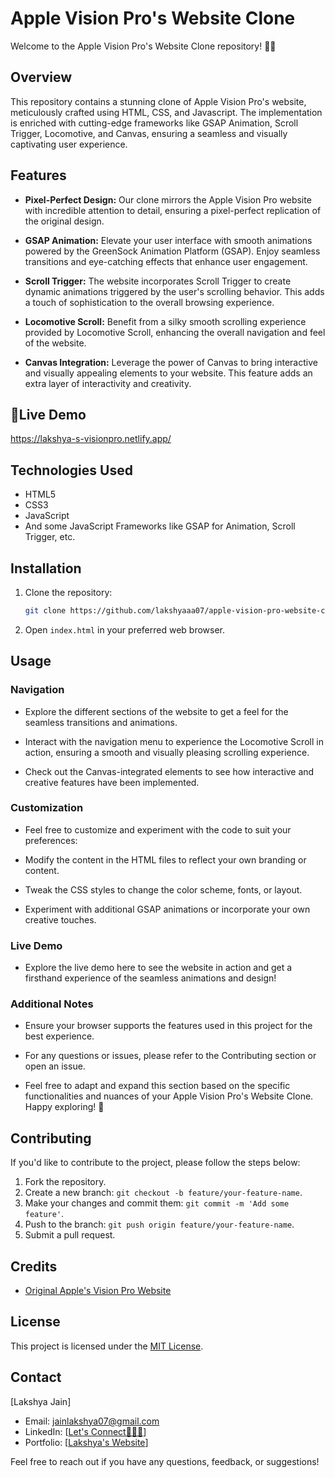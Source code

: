 # Apple Vision Pro's Website Clone

Welcome to the Apple Vision Pro's Website Clone repository! 🍏✨

## Overview

This repository contains a stunning clone of Apple Vision Pro's website, meticulously crafted using HTML, CSS, and Javascript. The implementation is enriched with cutting-edge frameworks like GSAP Animation, Scroll Trigger, Locomotive, and Canvas, ensuring a seamless and visually captivating user experience.

## Features

- **Pixel-Perfect Design:** Our clone mirrors the Apple Vision Pro website with incredible attention to detail, ensuring a pixel-perfect replication of the original design.

- **GSAP Animation:** Elevate your user interface with smooth animations powered by the GreenSock Animation Platform (GSAP). Enjoy seamless transitions and eye-catching effects that enhance user engagement.

- **Scroll Trigger:** The website incorporates Scroll Trigger to create dynamic animations triggered by the user's scrolling behavior. This adds a touch of sophistication to the overall browsing experience.

- **Locomotive Scroll:** Benefit from a silky smooth scrolling experience provided by Locomotive Scroll, enhancing the overall navigation and feel of the website.

- **Canvas Integration:** Leverage the power of Canvas to bring interactive and visually appealing elements to your website. This feature adds an extra layer of interactivity and creativity.

## 🛑Live Demo

https://lakshya-s-visionpro.netlify.app/

## Technologies Used

- HTML5
- CSS3
- JavaScript
- And some JavaScript Frameworks like GSAP for Animation, Scroll Trigger, etc.

## Installation

1. Clone the repository:
   ```bash
   git clone https://github.com/lakshyaaa07/apple-vision-pro-website-clone.git
3. Open `index.html` in your preferred web browser.

## Usage

### Navigation
+ Explore the different sections of the website to get a feel for the seamless transitions and animations.

+ Interact with the navigation menu to experience the Locomotive Scroll in action, ensuring a smooth and visually pleasing scrolling experience.

+ Check out the Canvas-integrated elements to see how interactive and creative features have been implemented.

### Customization
* Feel free to customize and experiment with the code to suit your preferences:

* Modify the content in the HTML files to reflect your own branding or content.

* Tweak the CSS styles to change the color scheme, fonts, or layout.

* Experiment with additional GSAP animations or incorporate your own creative touches.

### Live Demo
+ Explore the live demo here to see the website in action and get a firsthand experience of the seamless animations and design!

### Additional Notes
* Ensure your browser supports the features used in this project for the best experience.

* For any questions or issues, please refer to the Contributing section or open an issue.

* Feel free to adapt and expand this section based on the specific functionalities and nuances of your Apple Vision Pro's Website Clone. Happy exploring! 🚀

## Contributing

If you'd like to contribute to the project, please follow the steps below:

1. Fork the repository.
2. Create a new branch: `git checkout -b feature/your-feature-name`.
3. Make your changes and commit them: `git commit -m 'Add some feature'`.
4. Push to the branch: `git push origin feature/your-feature-name`.
5. Submit a pull request.

## Credits

- [Original Apple's Vision Pro Website](https://www.apple.com/vision/)

## License

This project is licensed under the [MIT License](LICENSE.md).

## Contact

[Lakshya Jain]
- Email: jainlakshya07@gmail.com
- LinkedIn: [[Let's Connect🙋🏼‍♂️](https://www.linkedin.com/in/lakshya-jain-085149239/)]
- Portfolio: [[Lakshya's Website](https://jainlakshya.netlify.app/)]

Feel free to reach out if you have any questions, feedback, or suggestions!

